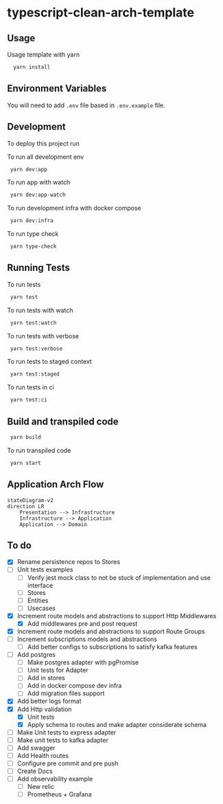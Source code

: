 # typescript-clean-arch-template

## Usage

Usage template with yarn

```bash
  yarn install
```

## Environment Variables

You will need to add `.env` file based in `.env.example` file.

## Development

To deploy this project run

To run all development env

```bash
 yarn dev:app
```

To run app with watch

```bash
 yarn dev:app-watch
```

To run development infra with docker compose

```bash
 yarn dev:infra
```

To run type check

```bash
 yarn type-check
```

## Running Tests

To run tests

```bash
 yarn test
```

To run tests with watch

```bash
 yarn test:watch
```

To run tests with verbose

```bash
 yarn test:verbose
```

To run tests to staged context

```bash
 yarn test:staged
```

To run tests in ci

```bash
 yarn test:ci
```

## Build and transpiled code

```bash
 yarn build
```

To run transpiled code

```bash
 yarn start
```

## Application Arch Flow

```mermaid
stateDiagram-v2
direction LR
    Presentation --> Infrastructure
    Infrastructure --> Application
    Application --> Domain
```

## To do

- [x] Rename persistence repos to Stores
- [ ] Unit tests examples
  - [ ] Verify jest mock class to not be stuck of implementation and use interface
  - [ ] Stores
  - [ ] Entities
  - [ ] Usecases
- [x] Increment route models and abstractions to support Http Middlewares
  - [x] Add middlewares pre and post request
- [x] Increment route models and abstractions to support Route Groups
- [ ] Increment subscriptions models and abstractions
  - [ ] Add better configs to subscriptions to satisfy kafka features
- [ ] Add postgres
  - [ ] Make postgres adapter with pgPromise
  - [ ] Unit tests for Adapter
  - [ ] Add in stores
  - [ ] Add in docker compose dev infra
  - [ ] Add migration files support
- [x] Add better logs format
- [x] Add Http validation
  - [x] Unit tests
  - [x] Apply schema to routes and make adapter considerate schema
- [ ] Make Unit tests to express adapter
- [ ] Make unit tests to kafka adapter
- [ ] Add swagger
- [ ] Add Health routes
- [ ] Configure pre commit and pre push
- [ ] Create Docs
- [ ] Add observability example
  - [ ] New relic
  - [ ] Prometheus + Grafana
